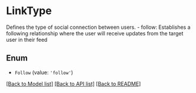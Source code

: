 # LinkType

Defines the type of social connection between users. - follow: Establishes a following relationship where the user will receive updates from the target user in their feed

## Enum

* `Follow` (value: `'follow'`)

[[Back to Model list]](../README.md#documentation-for-models) [[Back to API list]](../README.md#documentation-for-api-endpoints) [[Back to README]](../README.md)
